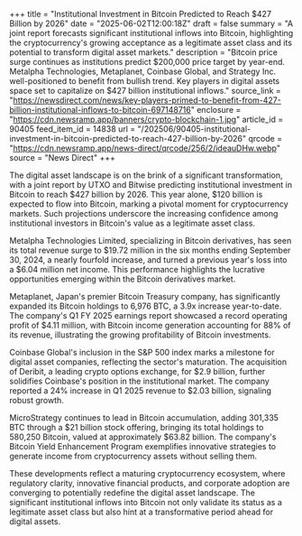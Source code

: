 +++
title = "Institutional Investment in Bitcoin Predicted to Reach $427 Billion by 2026"
date = "2025-06-02T12:00:18Z"
draft = false
summary = "A joint report forecasts significant institutional inflows into Bitcoin, highlighting the cryptocurrency's growing acceptance as a legitimate asset class and its potential to transform digital asset markets."
description = "Bitcoin price surge continues as institutions predict $200,000 price target by year-end. Metalpha Technologies, Metaplanet, Coinbase Global, and Strategy Inc. well-positioned to benefit from bullish trend. Key players in digital assets space set to capitalize on $427 billion institutional inflows."
source_link = "https://newsdirect.com/news/key-players-primed-to-benefit-from-427-billion-institutional-inflows-to-bitcoin-697148716"
enclosure = "https://cdn.newsramp.app/banners/crypto-blockchain-1.jpg"
article_id = 90405
feed_item_id = 14838
url = "/202506/90405-institutional-investment-in-bitcoin-predicted-to-reach-427-billion-by-2026"
qrcode = "https://cdn.newsramp.app/news-direct/qrcode/256/2/ideauDHw.webp"
source = "News Direct"
+++

<p>The digital asset landscape is on the brink of a significant transformation, with a joint report by UTXO and Bitwise predicting institutional investment in Bitcoin to reach $427 billion by 2026. This year alone, $120 billion is expected to flow into Bitcoin, marking a pivotal moment for cryptocurrency markets. Such projections underscore the increasing confidence among institutional investors in Bitcoin's value as a legitimate asset class.</p><p>Metalpha Technologies Limited, specializing in Bitcoin derivatives, has seen its total revenue surge to $19.72 million in the six months ending September 30, 2024, a nearly fourfold increase, and turned a previous year's loss into a $6.04 million net income. This performance highlights the lucrative opportunities emerging within the Bitcoin derivatives market.</p><p>Metaplanet, Japan's premier Bitcoin Treasury company, has significantly expanded its Bitcoin holdings to 6,976 BTC, a 3.9x increase year-to-date. The company's Q1 FY 2025 earnings report showcased a record operating profit of $4.11 million, with Bitcoin income generation accounting for 88% of its revenue, illustrating the growing profitability of Bitcoin investments.</p><p>Coinbase Global's inclusion in the S&P 500 index marks a milestone for digital asset companies, reflecting the sector's maturation. The acquisition of Deribit, a leading crypto options exchange, for $2.9 billion, further solidifies Coinbase's position in the institutional market. The company reported a 24% increase in Q1 2025 revenue to $2.03 billion, signaling robust growth.</p><p>MicroStrategy continues to lead in Bitcoin accumulation, adding 301,335 BTC through a $21 billion stock offering, bringing its total holdings to 580,250 Bitcoin, valued at approximately $63.82 billion. The company's Bitcoin Yield Enhancement Program exemplifies innovative strategies to generate income from cryptocurrency assets without selling them.</p><p>These developments reflect a maturing cryptocurrency ecosystem, where regulatory clarity, innovative financial products, and corporate adoption are converging to potentially redefine the digital asset landscape. The significant institutional inflows into Bitcoin not only validate its status as a legitimate asset class but also hint at a transformative period ahead for digital assets.</p>